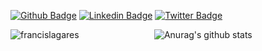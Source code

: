 
[![Github Badge](https://img.shields.io/badge/-Github-000?style=flat-square&logo=Github&logoColor=white&link=https://github.com/mariomthree)](https://github.com/mariomthree)
[![Linkedin Badge](https://img.shields.io/badge/-LinkedIn-blue?style=flat-square&logo=Linkedin&logoColor=white&link=https://www.linkedin.com/in/mario-manuel-mabande-23bb891b6/)](https://www.linkedin.com/in/mario-manuel-mabande-23bb891b6/)
[![Twitter Badge](https://img.shields.io/badge/-Twitter-1ca0f1?style=flat-square&labelColor=1ca0f1&logo=twitter&logoColor=white&link=https://twitter.com/mariomthree)](https://twitter.com/mariomthree)
<div align="center">
<a>
<img align="left" src="https://github-readme-stats.vercel.app/api/top-langs/?username=mariomthree&theme=vue-dark&hide=html,dockerfile" alt="francislagares" />
</a>

![Anurag's github stats](https://github-readme-stats.vercel.app/api?username=mariomthree&show_icons=true&theme=vue-dark)
</div>
